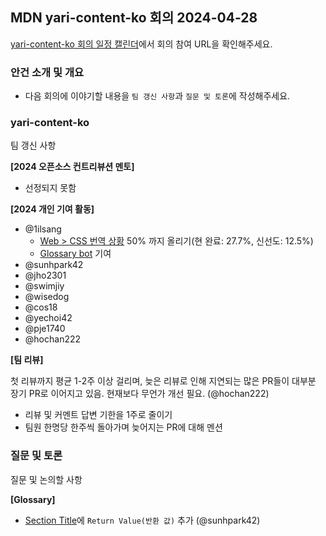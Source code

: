 ## MDN yari-content-ko 회의 2024-04-28

[yari-content-ko 회의 일정 캘린더](https://calendar.google.com/calendar/u/0/embed?src=e43bb879372391269af4ee800723136b5df9a7c01bba63f6f3798504ba6b94e7@group.calendar.google.com&ctz=Asia/Seoul)에서 회의 참여 URL을 확인해주세요.

### 안건 소개 및 개요

- 다음 회의에 이야기할 내용을 `팀 갱신 사항`과 `질문 및 토론`에 작성해주세요.

### yari-content-ko

팀 갱신 사항

**[2024 오픈소스 컨트리뷰션 멘토]**

- 선정되지 못함

**[2024 개인 기여 활동]**

- @1ilsang
  - [Web > CSS 번역 상황](https://github.com/1ilsang/dev/assets/23524849/9df7f037-fcfb-4c91-a3f5-bbb9ffa01619) 50% 까지 올리기(현 완료: 27.7%, 신선도: 12.5%)
  - [Glossary bot](https://github.com/line/webpack.kr/pull/748) 기여
- @sunhpark42
- @jho2301
- @swimjiy
- @wisedog
- @cos18
- @yechoi42
- @pje1740
- @hochan222

**[팀 리뷰]**

첫 리뷰까지 평균 1-2주 이상 걸리며, 늦은 리뷰로 인해 지연되는 많은 PR들이 대부분 장기 PR로 이어지고 있음. 현재보다 무언가 개선 필요. (@hochan222)

- 리뷰 및 커멘트 답변 기한을 1주로 줄이기
- 팀원 한명당 한주씩 돌아가며 늦어지는 PR에 대해 멘션

### 질문 및 토론

질문 및 논의할 사항

**[Glossary]**

- [Section Title](https://github.com/mdn/translated-content/blob/main/docs/ko/guides/glossary-guide.md#section-title)에 `Return Value(반환 값)` 추가 (@sunhpark42)
